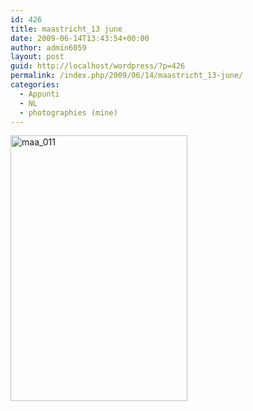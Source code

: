 ```yaml
---
id: 426
title: maastricht_13 june
date: 2009-06-14T13:43:54+00:00
author: admin6059
layout: post
guid: http://localhost/wordpress/?p=426
permalink: /index.php/2009/06/14/maastricht_13-june/
categories:
  - Appunti
  - NL
  - photographies (mine)
---
```

<img class="aligncenter size-full wp-image-3577" src="http://blog.martasmaldone.eu/wp-content/uploads/2009/06/maa_011-1.jpg" alt="maa_011" width="283" height="425" srcset="http://blog.martasmaldone.eu/wp-content/uploads/2009/06/maa_011-1.jpg 283w, http://blog.martasmaldone.eu/wp-content/uploads/2009/06/maa_011-1-200x300.jpg 200w" sizes="(max-width: 283px) 100vw, 283px" />
